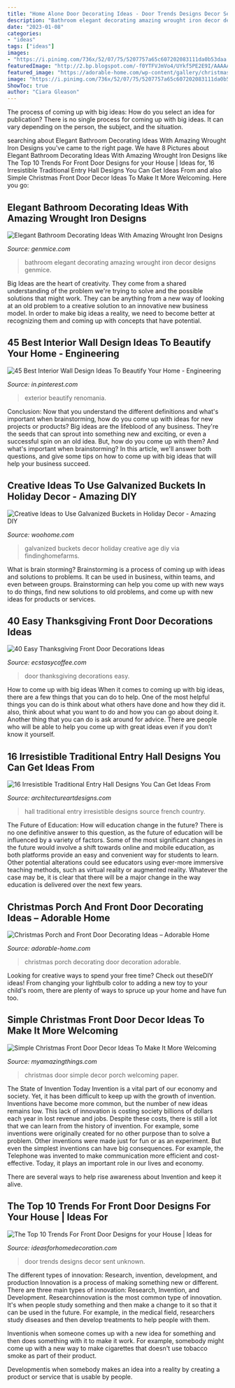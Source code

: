 ```yaml
---
title: "Home Alone Door Decorating Ideas - Door Trends Designs Decor Sent Unknown"
description: "Bathroom elegant decorating amazing wrought iron decor designs genmice"
date: "2023-01-08"
categories:
- "ideas"
tags: ["ideas"]
images:
- "https://i.pinimg.com/736x/52/07/75/5207757a65c607202083111da0b53daa.jpg"
featuredImage: "http://2.bp.blogspot.com/-f0YTFVJmVo4/UYkf5PE2E9I/AAAAAAAAGTA/j81Xcjdfwn8/s1600/Screen-shot-2012-04-01-at-11.13.28-AM.png"
featured_image: "https://adorable-home.com/wp-content/gallery/christmas-porch-and-front-door-decorating-ideas/christmas-porch-and-front-door-decorating-ideas-8.jpg"
image: "https://i.pinimg.com/736x/52/07/75/5207757a65c607202083111da0b53daa.jpg"
ShowToc: true
author: "Ciara Gleason"
---
```



The process of coming up with big ideas: How do you select an idea for publication?
There is no single process for coming up with big ideas. It can vary depending on the person, the subject, and the situation.

	

		
searching about Elegant Bathroom Decorating Ideas With Amazing Wrought Iron Designs you've came to the right page. We have 8 Pictures about Elegant Bathroom Decorating Ideas With Amazing Wrought Iron Designs like The Top 10 Trends For Front Door Designs for your House | Ideas for, 16 Irresistible Traditional Entry Hall Designs You Can Get Ideas From and also Simple Christmas Front Door Decor Ideas To Make It More Welcoming. Here you go:
		
    
## Elegant Bathroom Decorating Ideas With Amazing Wrought Iron Designs

<img loading=lazy src="https://genmice.com/design-ideas/Elegant-Bathroom-Decorating-Ideas-With-Amazing-Wrought-Iron-/447.jpeg" onerror="this.onerror=null;this.src='https://tse4.mm.bing.net/th?id=OIP.Ha3s1lk6Vstfg5hgJeL9UwHaLd&amp;pid=15.1';" alt="Elegant Bathroom Decorating Ideas With Amazing Wrought Iron Designs">

_Source: genmice.com_

>bathroom elegant decorating amazing wrought iron decor designs genmice. 

	

Big Ideas are the heart of creativity. They come from a shared understanding of the problem we're trying to solve and the possible solutions that might work. They can be anything from a new way of looking at an old problem to a creative solution to an innovative new business model. In order to make big ideas a reality, we need to become better at recognizing them and coming up with concepts that have potential.

    
## 45 Best Interior Wall Design Ideas To Beautify Your Home - Engineering

<img loading=lazy src="https://i.pinimg.com/736x/52/07/75/5207757a65c607202083111da0b53daa.jpg" onerror="this.onerror=null;this.src='https://tse3.mm.bing.net/th?id=OIP.5SeexnbpXbulUVW7SZ8QYwHaLE&amp;pid=15.1';" alt="45 Best Interior Wall Design Ideas To Beautify Your Home - Engineering">

_Source: in.pinterest.com_

>exterior beautify renomania. 

	

Conclusion: Now that you understand the different definitions and what's important when brainstorming, how do you come up with ideas for new projects or products?
Big ideas are the lifeblood of any business. They're the seeds that can sprout into something new and exciting, or even a successful spin on an old idea. But, how do you come up with them? And what's important when brainstorming? In this article, we'll answer both questions, and give some tips on how to come up with big ideas that will help your business succeed.

    
## Creative Ideas To Use Galvanized Buckets In Holiday Decor - Amazing DIY

<img loading=lazy src="https://www.woohome.com/wp-content/uploads/2017/10/repurpose-galvanized-buckets-as-holiday-decorations-8.jpg" onerror="this.onerror=null;this.src='https://tse2.mm.bing.net/th?id=OIP.F1eCWRPwQkLe06PdUJJlxAHaLD&amp;pid=15.1';" alt="Creative Ideas to Use Galvanized Buckets in Holiday Decor - Amazing DIY">

_Source: woohome.com_

>galvanized buckets decor holiday creative age diy via findinghomefarms. 

	

What is brain storming?
Brainstorming is a process of coming up with ideas and solutions to problems. It can be used in business, within teams, and even between groups. Brainstorming can help you come up with new ways to do things, find new solutions to old problems, and come up with new ideas for products or services.

    
## 40 Easy Thanksgiving Front Door Decorations Ideas

<img loading=lazy src="https://i1.wp.com/www.ecstasycoffee.com/wp-content/uploads/2016/10/Thanksgiving-Front-Door-Decorations-13.jpg?resize=510%2C680" onerror="this.onerror=null;this.src='https://tse1.mm.bing.net/th?id=OIP.ftgLEwJowab5hv_kvsBSpwHaJ4&amp;pid=15.1';" alt="40 Easy Thanksgiving Front Door Decorations Ideas">

_Source: ecstasycoffee.com_

>door thanksgiving decorations easy. 

	

How to come up with big ideas
When it comes to coming up with big ideas, there are a few things that you can do to help. One of the most helpful things you can do is think about what others have done and how they did it. also, think about what you want to do and how you can go about doing it. Another thing that you can do is ask around for advice. There are people who will be able to help you come up with great ideas even if you don’t know it yourself.

    
## 16 Irresistible Traditional Entry Hall Designs You Can Get Ideas From

<img loading=lazy src="http://www.architectureartdesigns.com/wp-content/uploads/2015/12/16-Irresistible-Traditional-Entry-Hall-Designs-You-Can-Get-Ideas-From-12.jpg" onerror="this.onerror=null;this.src='https://tse1.mm.bing.net/th?id=OIP.t1ltZlxlY0axYXJR2FBQTwHaLI&amp;pid=15.1';" alt="16 Irresistible Traditional Entry Hall Designs You Can Get Ideas From">

_Source: architectureartdesigns.com_

>hall traditional entry irresistible designs source french country. 

	

The Future of Education: How will education change in the future?
There is no one definitive answer to this question, as the future of education will be influenced by a variety of factors. Some of the most significant changes in the future would involve a shift towards online and mobile education, as both platforms provide an easy and convenient way for students to learn. Other potential alterations could see educators using ever-more immersive teaching methods, such as virtual reality or augmented reality. Whatever the case may be, it is clear that there will be a major change in the way education is delivered over the next few years.

    
## Christmas Porch And Front Door Decorating Ideas – Adorable Home

<img loading=lazy src="https://adorable-home.com/wp-content/gallery/christmas-porch-and-front-door-decorating-ideas/christmas-porch-and-front-door-decorating-ideas-8.jpg" onerror="this.onerror=null;this.src='https://tse3.mm.bing.net/th?id=OIP.SSTgFH-ZopjBo6YuLpa80gHaLL&amp;pid=15.1';" alt="Christmas Porch and Front Door Decorating Ideas – Adorable Home">

_Source: adorable-home.com_

>christmas porch decorating door decoration adorable. 

	

Looking for creative ways to spend your free time? Check out theseDIY ideas! From changing your lightbulb color to adding a new toy to your child's room, there are plenty of ways to spruce up your home and have fun too.

    
## Simple Christmas Front Door Decor Ideas To Make It More Welcoming

<img loading=lazy src="http://myamazingthings.com/wp-content/uploads/2017/12/Front-Door-Christmas-.jpg" onerror="this.onerror=null;this.src='https://tse1.mm.bing.net/th?id=OIP.pe7GmR5dS141KFTuMfqVhwHaKj&amp;pid=15.1';" alt="Simple Christmas Front Door Decor Ideas To Make It More Welcoming">

_Source: myamazingthings.com_

>christmas door simple decor porch welcoming paper. 

	

The State of Invention Today
Invention is a vital part of our economy and society. Yet, it has been difficult to keep up with the growth of invention. Inventions have become more common, but the number of new ideas remains low. This lack of innovation is costing society billions of dollars each year in lost revenue and jobs.
Despite these costs, there is still a lot that we can learn from the history of invention. For example, some inventions were originally created for no other purpose than to solve a problem. Other inventions were made just for fun or as an experiment. But even the simplest inventions can have big consequences. For example, the Telephone was invented to make communication more efficient and cost-effective. Today, it plays an important role in our lives and economy.

There are several ways to help rise awareness about Invention and keep it alive.

    
## The Top 10 Trends For Front Door Designs For Your House | Ideas For

<img loading=lazy src="http://2.bp.blogspot.com/-f0YTFVJmVo4/UYkf5PE2E9I/AAAAAAAAGTA/j81Xcjdfwn8/s1600/Screen-shot-2012-04-01-at-11.13.28-AM.png" onerror="this.onerror=null;this.src='https://tse2.mm.bing.net/th?id=OIP.UbnBJeYMNaZfdGPKmTB1OAHaKY&amp;pid=15.1';" alt="The Top 10 Trends For Front Door Designs for your House | Ideas for">

_Source: ideasforhomedecoration.com_

>door trends designs decor sent unknown. 

	

The different types of innovation: Research, invention, development, and production
Innovation is a process of making something new or different. There are three main types of innovation: Research, Invention, and Development.
Researchinnovation is the most common type of innovation. It's when people study something and then make a change to it so that it can be used in the future. For example, in the medical field, researchers study diseases and then develop treatments to help people with them.

Inventionis when someone comes up with a new idea for something and then does something with it to make it work. For example, somebody might come up with a new way to make cigarettes that doesn't use tobacco smoke as part of their product. 

Developmentis when somebody makes an idea into a reality by creating a product or service that is usable by people.

